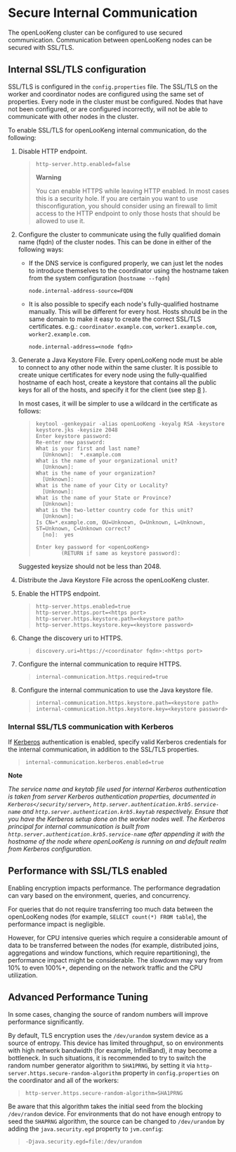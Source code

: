 
Secure Internal Communication
=============================

The openLooKeng cluster can be configured to use secured communication.  Communication between openLooKeng nodes can be secured with SSL/TLS.

Internal SSL/TLS configuration
------------------------------

SSL/TLS is configured in the `config.properties` file. The SSL/TLS on the worker and coordinator nodes are configured using the same set of properties. Every node in the cluster must be configured. Nodes that
have not been configured, or are configured incorrectly, will not be able to communicate with other nodes in the cluster.

To enable SSL/TLS for openLooKeng internal communication, do the following:

1.  Disable HTTP endpoint.

    > ``` properties
    > http-server.http.enabled=false
    > ```
    > 
    > 
    > **Warning**
    > 
    > You can enable HTTPS while leaving HTTP enabled. In most cases this is a security hole. If you are certain you want to use thisconfiguration, you should consider using an firewall to limit
    > access to the HTTP endpoint to only those hosts that should be allowed to use it.
    
2.  Configure the cluster to communicate using the fully qualified domain name (fqdn) of the cluster nodes. This can be done in either of the following ways:
    
    -   If the DNS service is configured properly, we can just let the nodes to introduce themselves to the coordinator using the hostname taken from the system configuration (`hostname --fqdn`)
    
        ``` properties
        node.internal-address-source=FQDN
        ```
    
    -   It is also possible to specify each node\'s fully-qualified hostname manually. This will be different for every host. Hosts should be in the same domain to make it easy to create the
        correct SSL/TLS certificates. e.g.: `coordinator.example.com`,
        `worker1.example.com`, `worker2.example.com`.
    
        ``` properties
        node.internal-address=<node fqdn>
        ```
    
3.  Generate a Java Keystore File. Every openLooKeng node must be able to connect to any other node within the same cluster. It is possible to create unique certificates for every node using the fully-qualified hostname of each host, create a keystore that contains all the public keys for all of the hosts, and specify it for the client (see step [8](#step08) ). 
    
    In most cases, it will be simpler to use a wildcard in the certificate as follows:
    
    > ``` shell
    > keytool -genkeypair -alias openLooKeng -keyalg RSA -keystore keystore.jks -keysize 2048
    > Enter keystore password:
    > Re-enter new password:
    > What is your first and last name?
    >   [Unknown]:  *.example.com
    > What is the name of your organizational unit?
    >   [Unknown]:
    > What is the name of your organization?
    >   [Unknown]:
    > What is the name of your City or Locality?
    >   [Unknown]:
    > What is the name of your State or Province?
    >   [Unknown]:
    > What is the two-letter country code for this unit?
    >   [Unknown]:
    > Is CN=*.example.com, OU=Unknown, O=Unknown, L=Unknown, ST=Unknown, C=Unknown correct?
    >   [no]:  yes
    >
    > Enter key password for <openLooKeng>
    >         (RETURN if same as keystore password):
    > ```
    Suggested keysize should not be less than 2048.
    
4. Distribute the Java Keystore File across the openLooKeng cluster.

5. Enable the HTTPS endpoint.

   > ``` properties
   > http-server.https.enabled=true
   > http-server.https.port=<https port>
   > http-server.https.keystore.path=<keystore path>
   > http-server.https.keystore.key=<keystore password>
   > ```

6. Change the discovery uri to HTTPS.

   > ``` properties
   > discovery.uri=https://<coordinator fqdn>:<https port>
   > ```

7. Configure the internal communication to require HTTPS.

   > ``` properties
   > internal-communication.https.required=true
   > ```

8. <a name = "step08"></a>Configure the internal communication to use the Java keystore file.

   > ``` properties
   > internal-communication.https.keystore.path=<keystore path>
   > internal-communication.https.keystore.key=<keystore password>
   > ```

### Internal SSL/TLS communication with Kerberos

If [Kerberos](server.md) authentication is enabled, specify valid Kerberos credentials for the internal communication, in addition to the SSL/TLS properties.

> ``` properties
> internal-communication.kerberos.enabled=true
> ```


**Note**

*The service name and keytab file used for internal Kerberos authentication is taken from server Kerberos authentication properties, documented in `Kerberos</security/server>`, `http.server.authentication.krb5.service-name` and `http.server.authentication.krb5.keytab` respectively. Ensure that you have the Kerberos setup done on the worker nodes well. The Kerberos principal for internal communication is built from `http.server.authentication.krb5.service-name` after appending it with the hostname of the node where openLooKeng is running on and default realm from Kerberos configuration.*


Performance with SSL/TLS enabled
--------------------------------

Enabling encryption impacts performance. The performance degradation can vary based on the environment, queries, and concurrency.

For queries that do not require transferring too much data between the openLooKeng nodes (for example, `SELECT count(*) FROM table`), the performance impact is negligible.

However, for CPU intensive queries which require a considerable amount of data to be transferred between the nodes (for example, distributed joins, aggregations and window functions, which require repartitioning), the performance impact might be considerable. The slowdown may vary from 10% to even 100%+, depending on the network traffic and the CPU utilization.

Advanced Performance Tuning
---------------------------

In some cases, changing the source of random numbers will improve performance significantly.

By default, TLS encryption uses the `/dev/urandom` system device as a source of entropy. This device has limited throughput, so on environments with high network bandwidth (for example, InfiniBand), it may become a bottleneck. In such situations, it is recommended to try to switch the random number generator algorithm to `SHA1PRNG`, by setting it via `http-server.https.secure-random-algorithm` property in `config.properties` on the coordinator and all of the workers:

> ``` properties
> http-server.https.secure-random-algorithm=SHA1PRNG
> ```

Be aware that this algorithm takes the initial seed from the blocking `/dev/random` device. For environments that do not have enough entropy to seed the `SHAPRNG` algorithm, the source can be changed to `/dev/urandom` by adding the `java.security.egd` property to `jvm.config`:

> ``` properties
> -Djava.security.egd=file:/dev/urandom
> ```
